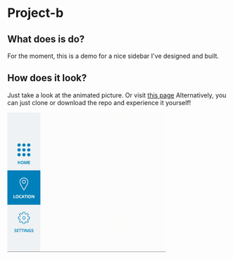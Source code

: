 # Project-b

## What does is do?
For the moment, this is a demo for a nice sidebar I've designed and built.

## How does it look?
Just take a look at the animated picture. Or visit [this page](http://lightningboss.github.io/project-b) Alternatively, you can just clone or download the repo and experience it yourself!

<img src="img/demo.gif" width="360" height="316">
